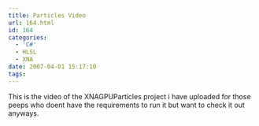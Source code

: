 ```yaml
---
title: Particles Video
url: 164.html
id: 164
categories:
  - 'C#'
  - HLSL
  - XNA
date: 2007-04-01 15:17:10
tags:
---
```


This is the video of the XNAGPUParticles project i have uploaded for those peeps who doent have the requirements to run it but want to check it out anyways.<!-- more -->

<object width="640" height="505"><param name="movie" value="https://www.youtube.com/v/vxrg1YavBIg&amp;hl=en_GB&amp;fs=1?rel=0"></param><param name="allowFullScreen" value="true"></param><param name="allowscriptaccess" value="always"></param><embed src="https://www.youtube.com/v/vxrg1YavBIg&amp;hl=en_GB&amp;fs=1?rel=0" type="application/x-shockwave-flash" allowscriptaccess="always" allowfullscreen="true" width="640" height="505"></embed></object>